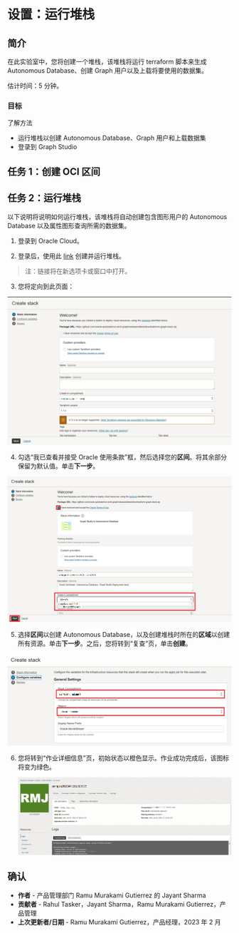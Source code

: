 # 设置：运行堆栈

## 简介

在此实验室中，您将创建一个堆栈，该堆栈将运行 terraform 脚本来生成 Autonomous Database、创建 Graph 用户以及上载将要使用的数据集。

估计时间：5 分钟。

### 目标

了解方法

*   运行堆栈以创建 Autonomous Database、Graph 用户和上载数据集
*   登录到 Graph Studio

## 任务 1：创建 OCI 区间

[](include:iam-compartment-create-body.md)

## 任务 2：运行堆栈

以下说明将说明如何运行堆栈，该堆栈将自动创建包含图形用户的 Autonomous Database 以及属性图形查询所需的数据集。

1.  登录到 Oracle Cloud。
    
2.  登录后，使用此 [link](https://cloud.oracle.com/resourcemanager/stacks/create?zipUrl=https://objectstorage.us-ashburn-1.oraclecloud.com/p/0kMdD7Vnv0J1st_2cU-S5PYNWT4SKzOOA04XbhwltUVXnOQ7vec1JJBEGk1eOxPS/n/oradbclouducm/b/moviestream_livelab/o/MovieStream_live_lab_7_AnD.zip) 创建并运行堆栈。
    

> 注：链接将在新选项卡或窗口中打开。

3.  您将定向到此页面：

![“创建堆栈”页](./images/create-stack.png)

4.  勾选“我已查看并接受 Oracle 使用条款”框，然后选择您的**区间**。将其余部分保留为默认值。单击**下一步**。

![已选定“查看并接受 Oracle 使用条款”的选项](./images/oracle-terms.png)

5.  选择**区间**以创建 Autonomous Database，以及创建堆栈时所在的**区域**以创建所有资源。单击**下一步**。之后，您将转到“复查”页，单击**创建**。

![“创建堆栈”页](./images/configure-variables.png)

6.  您将转到“作业详细信息”页，初始状态以橙色显示。作业成功完成后，该图标将变为绿色。
    
    ![作业已成功](./images/successful-job.png)
    

## 确认

*   **作者** - 产品管理部门 Ramu Murakami Gutierrez 的 Jayant Sharma
*   **贡献者** - Rahul Tasker，Jayant Sharma，Ramu Murakami Gutierrez，产品管理
*   **上次更新者/日期** - Ramu Murakami Gutierrez，产品经理，2023 年 2 月